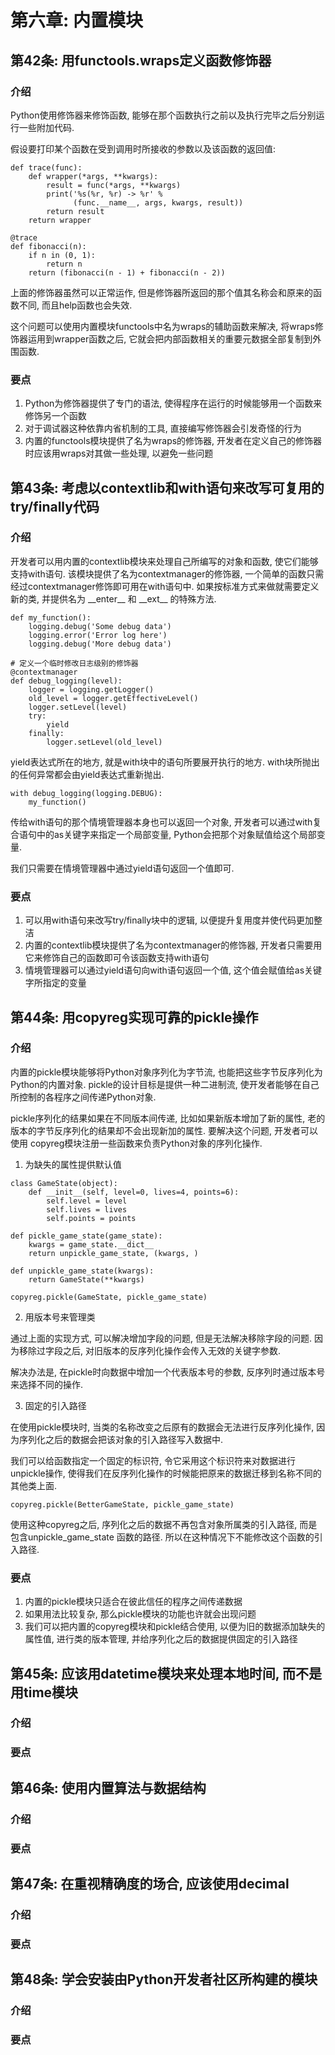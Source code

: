 # 第六章: 内置模块 #

## 第42条: 用functools.wraps定义函数修饰器 ##

### 介绍 ###

Python使用修饰器来修饰函数, 能够在那个函数执行之前以及执行完毕之后分别运行一些附加代码.

假设要打印某个函数在受到调用时所接收的参数以及该函数的返回值:

```
def trace(func):
    def wrapper(*args, **kwargs):
        result = func(*args, **kwargs)
        print('%s(%r, %r) -> %r' %
              (func.__name__, args, kwargs, result))
        return result
    return wrapper
    
@trace
def fibonacci(n):
    if n in (0, 1):
        return n
    return (fibonacci(n - 1) + fibonacci(n - 2))
```
上面的修饰器虽然可以正常运作, 但是修饰器所返回的那个值其名称会和原来的函数不同, 而且help函数也会失效.

这个问题可以使用内置模块functools中名为wraps的辅助函数来解决, 将wraps修饰器运用到wrapper函数之后, 它就会把内部函数相关的重要元数据全部复制到外围函数.

### 要点 ###

1. Python为修饰器提供了专门的语法, 使得程序在运行的时候能够用一个函数来修饰另一个函数
2. 对于调试器这种依靠内省机制的工具, 直接编写修饰器会引发奇怪的行为
3. 内置的functools模块提供了名为wraps的修饰器, 开发者在定义自己的修饰器时应该用wraps对其做一些处理, 以避免一些问题

## 第43条: 考虑以contextlib和with语句来改写可复用的try/finally代码 ##

### 介绍 ###

开发者可以用内置的contextlib模块来处理自己所编写的对象和函数, 使它们能够支持with语句. 该模块提供了名为contextmanager的修饰器, 一个简单的函数只需经过contextmanager修饰即可用在with语句中. 如果按标准方式来做就需要定义新的类, 并提供名为 \_\_enter\_\_ 和 \_\_ext\_\_ 的特殊方法.

```
def my_function():
    logging.debug('Some debug data')
    logging.error('Error log here')
    logging.debug('More debug data')
    
# 定义一个临时修改日志级别的修饰器
@contextmanager
def debug_logging(level):
    logger = logging.getLogger()
    old_level = logger.getEffectiveLevel()
    logger.setLevel(level)
    try:
        yield
    finally:
        logger.setLevel(old_level)
```
yield表达式所在的地方, 就是with块中的语句所要展开执行的地方. with块所抛出的任何异常都会由yield表达式重新抛出.

```
with debug_logging(logging.DEBUG):
    my_function()
```

传给with语句的那个情境管理器本身也可以返回一个对象, 开发者可以通过with复合语句中的as关键字来指定一个局部变量, Python会把那个对象赋值给这个局部变量.

我们只需要在情境管理器中通过yield语句返回一个值即可.

### 要点 ###

1. 可以用with语句来改写try/finally块中的逻辑, 以便提升复用度并使代码更加整洁
2. 内置的contextlib模块提供了名为contextmanager的修饰器, 开发者只需要用它来修饰自己的函数即可令该函数支持with语句
3. 情境管理器可以通过yield语句向with语句返回一个值, 这个值会赋值给as关键字所指定的变量

## 第44条: 用copyreg实现可靠的pickle操作 ##

### 介绍 ###

内置的pickle模块能够将Python对象序列化为字节流, 也能把这些字节反序列化为Python的内置对象. pickle的设计目标是提供一种二进制流, 使开发者能够在自己所控制的各程序之间传递Python对象.

pickle序列化的结果如果在不同版本间传递, 比如如果新版本增加了新的属性, 老的版本的字节反序列化的结果却不会出现新加的属性. 要解决这个问题, 开发者可以使用 copyreg模块注册一些函数来负责Python对象的序列化操作.

1. 为缺失的属性提供默认值

```
class GameState(object):
    def __init__(self, level=0, lives=4, points=6):
        self.level = level
        self.lives = lives
        self.points = points
        
def pickle_game_state(game_state):
    kwargs = game_state.__dict__
    return unpickle_game_state, (kwargs, )

def unpickle_game_state(kwargs):
    return GameState(**kwargs)
    
copyreg.pickle(GameState, pickle_game_state)
```

2. 用版本号来管理类

通过上面的实现方式, 可以解决增加字段的问题, 但是无法解决移除字段的问题. 因为移除过字段之后, 对旧版本的反序列化操作会传入无效的关键字参数.

解决办法是, 在pickle时向数据中增加一个代表版本号的参数, 反序列时通过版本号来选择不同的操作.

3. 固定的引入路径

在使用pickle模块时, 当类的名称改变之后原有的数据会无法进行反序列化操作, 因为序列化之后的数据会把该对象的引入路径写入数据中.

我们可以给函数指定一个固定的标识符, 令它采用这个标识符来对数据进行unpickle操作, 使得我们在反序列化操作的时候能把原来的数据迁移到名称不同的其他类上面.

```
copyreg.pickle(BetterGameState, pickle_game_state)
```

使用这种copyreg之后, 序列化之后的数据不再包含对象所属类的引入路径, 而是包含unpickle\_game\_state 函数的路径. 所以在这种情况下不能修改这个函数的引入路径.

### 要点 ###

1. 内置的pickle模块只适合在彼此信任的程序之间传递数据
2. 如果用法比较复杂, 那么pickle模块的功能也许就会出现问题
3. 我们可以把内置的copyreg模块和pickle结合使用, 以便为旧的数据添加缺失的属性值, 进行类的版本管理, 并给序列化之后的数据提供固定的引入路径

## 第45条: 应该用datetime模块来处理本地时间, 而不是用time模块 ##

### 介绍 ###

### 要点 ###

## 第46条: 使用内置算法与数据结构 ##

### 介绍 ###

### 要点 ###

## 第47条: 在重视精确度的场合, 应该使用decimal ##

### 介绍 ###

### 要点 ###

## 第48条: 学会安装由Python开发者社区所构建的模块 ##

### 介绍 ###

### 要点 ###
